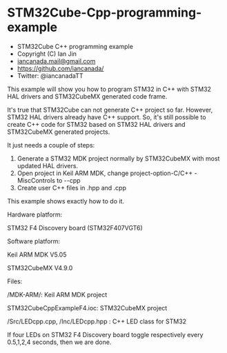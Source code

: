 # STM32Cube-Cpp-programming-example

 * STM32Cube C++ programming example
 * Copyright (C) Ian Jin
 * iancanada.mail@gmail.com
 * https://github.com/iancanada/
 * Twitter: @iancanadaTT

This example will show you how to program STM32 in C++ with STM32 HAL drivers and STM32CubeMX generated code frame.

It's true that STM32Cube can not generate C++ project so far. However, STM32 HAL drivers already have C++ support. So, it's still possible to create C++ code for STM32 based on STM32 HAL drivers and STM32CubeMX generated projects. 

It just needs a couple of steps:

1. Generate a STM32 MDK project normally by STM32CubeMX with most updated HAL drivers.
2. Open project in Keil ARM MDK, change project-option-C/C++ -MiscControls to --cpp
3. Create user C++ files in .hpp and .cpp

This example shows exactly how to do it.

Hardware platform: 

STM32 F4 Discovery board (STM32F407VGT6) 

Software platform:  

Keil ARM MDK V5.05

STM32CubeMX V4.9.0

Files: 

/MDK-ARM/: Keil ARM MDK project

STM32CubeCppExampleF4.ioc: STM32CubeMX project

/Src/LEDcpp.cpp, /Inc/LEDcpp.hpp : C++ LED class for STM32

If four LEDs on STM32 F4 Discovery board toggle respectively every 0.5,1,2,4 seconds, then we are done.

